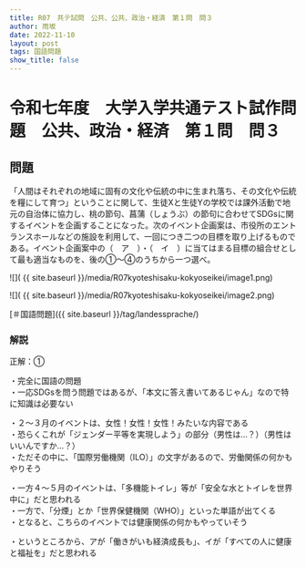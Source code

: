 ```yaml
---
title: R07　共テ試問　公共、公共、政治・経済　第１問　問３
author: 雨坂
date: 2022-11-10
layout: post
tags: 国語問題
show_title: false
---
```

  
# 令和七年度　大学入学共通テスト試作問題　公共、政治・経済　第１問　問３  

## 問題  
「人間はそれぞれの地域に固有の文化や伝統の中に生まれ落ち、その文化や伝統を糧にして育つ」ということに関して、生徒Xと生徒Yの学校では課外活動で地元の自治体に協力し、桃の節句、菖蒲（しょうぶ）の節句に合わせてSDGsに関するイベントを企画することになった。次のイベント企画案は、市役所のエントランスホールなどの施設を利用して、一回につき二つの目標を取り上げるものである。イベント企画案中の（　ア　）・（　イ　）に当てはまる目標の組合せとして最も適当なものを、後の①〜④のうちから一つ選べ。  
  
![]( {{ site.baseurl }}/media/R07kyoteshisaku-kokyoseikei/image1.png)  
  
![]( {{ site.baseurl }}/media/R07kyoteshisaku-kokyoseikei/image2.png)  
  
[＃国語問題]({{ site.baseurl }}/tag/landessprache/)  
  
### 解説  
正解：①  
  
・完全に国語の問題  
・一応SDGsを問う問題ではあるが、「本文に答え書いてあるじゃん」なので特に知識は必要ない  
  
・２～３月のイベントは、女性！女性！女性！みたいな内容である  
・恐らくこれが「ジェンダー平等を実現しよう」の部分（男性は…？）（男性はいいんですか…？）  
・ただその中に、「国際労働機関（ILO）」の文字があるので、労働関係の何かもやりそう  
  
・一方４～５月のイベントは、「多機能トイレ」等が「安全な水とトイレを世界中に」だと思われる  
・一方で、「分煙」とか「世界保健機関（WHO）」といった単語が出てくる  
・となると、こちらのイベントでは健康関係の何かもやっていそう  
  
・というところから、アが「働きがいも経済成長も」、イが「すべての人に健康と福祉を」だと思われる  